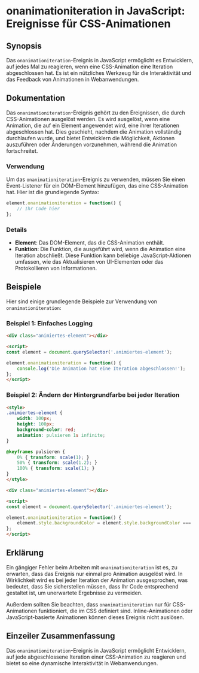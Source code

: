 <!--
Meta Description: # onanimationiteration in JavaScript: Ereignisse für CSS-Animationen ## Synopsis Das `onanimationiteration`-Ereignis in JavaScript ermöglicht es Entwi...
Meta Keywords: element, die, animation, onanimationiteration, das
-->

# onanimationiteration in JavaScript: Ereignisse für CSS-Animationen

## Synopsis
Das `onanimationiteration`-Ereignis in JavaScript ermöglicht es Entwicklern, auf jedes Mal zu reagieren, wenn eine CSS-Animation eine Iteration abgeschlossen hat. Es ist ein nützliches Werkzeug für die Interaktivität und das Feedback von Animationen in Webanwendungen.

## Dokumentation
Das `onanimationiteration`-Ereignis gehört zu den Ereignissen, die durch CSS-Animationen ausgelöst werden. Es wird ausgelöst, wenn eine Animation, die auf ein Element angewendet wird, eine ihrer Iterationen abgeschlossen hat. Dies geschieht, nachdem die Animation vollständig durchlaufen wurde, und bietet Entwicklern die Möglichkeit, Aktionen auszuführen oder Änderungen vorzunehmen, während die Animation fortschreitet.

### Verwendung
Um das `onanimationiteration`-Ereignis zu verwenden, müssen Sie einen Event-Listener für ein DOM-Element hinzufügen, das eine CSS-Animation hat. Hier ist die grundlegende Syntax:

```javascript
element.onanimationiteration = function() {
    // Ihr Code hier
};
```

### Details
- **Element**: Das DOM-Element, das die CSS-Animation enthält.
- **Funktion**: Die Funktion, die ausgeführt wird, wenn die Animation eine Iteration abschließt. Diese Funktion kann beliebige JavaScript-Aktionen umfassen, wie das Aktualisieren von UI-Elementen oder das Protokollieren von Informationen.

## Beispiele
Hier sind einige grundlegende Beispiele zur Verwendung von `onanimationiteration`:

### Beispiel 1: Einfaches Logging

```html
<div class="animiertes-element"></div>

<script>
const element = document.querySelector('.animiertes-element');

element.onanimationiteration = function() {
    console.log('Die Animation hat eine Iteration abgeschlossen!');
};
</script>
```

### Beispiel 2: Ändern der Hintergrundfarbe bei jeder Iteration

```html
<style>
.animiertes-element {
    width: 100px;
    height: 100px;
    background-color: red;
    animation: pulsieren 1s infinite;
}

@keyframes pulsieren {
    0% { transform: scale(1); }
    50% { transform: scale(1.2); }
    100% { transform: scale(1); }
}
</style>

<div class="animiertes-element"></div>

<script>
const element = document.querySelector('.animiertes-element');

element.onanimationiteration = function() {
    element.style.backgroundColor = element.style.backgroundColor === 'red' ? 'blue' : 'red';
};
</script>
```

## Erklärung
Ein gängiger Fehler beim Arbeiten mit `onanimationiteration` ist es, zu erwarten, dass das Ereignis nur einmal pro Animation ausgelöst wird. In Wirklichkeit wird es bei jeder Iteration der Animation ausgesprochen, was bedeutet, dass Sie sicherstellen müssen, dass Ihr Code entsprechend gestaltet ist, um unerwartete Ergebnisse zu vermeiden.

Außerdem sollten Sie beachten, dass `onanimationiteration` nur für CSS-Animationen funktioniert, die im CSS definiert sind. Inline-Animationen oder JavaScript-basierte Animationen können dieses Ereignis nicht auslösen.

## Einzeiler Zusammenfassung
Das `onanimationiteration`-Ereignis in JavaScript ermöglicht Entwicklern, auf jede abgeschlossene Iteration einer CSS-Animation zu reagieren und bietet so eine dynamische Interaktivität in Webanwendungen.